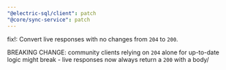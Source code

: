 ```yaml
---
"@electric-sql/client": patch
"@core/sync-service": patch
---
```


fix!: Convert live responses with no changes from `204` to `200`.

BREAKING CHANGE: community clients relying on `204` alone for up-to-date logic might break - live responses now always return a `200` with a body/
